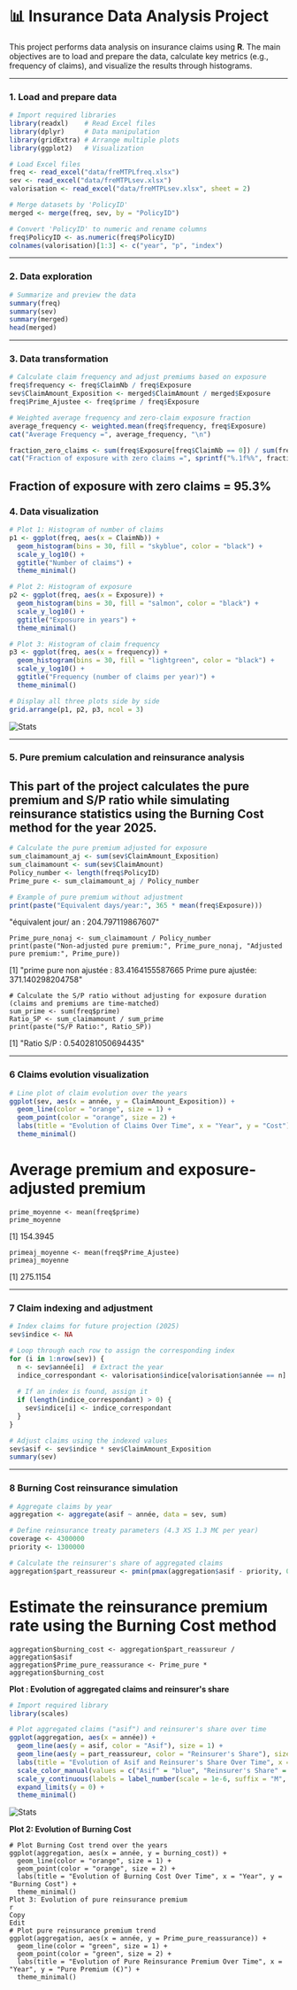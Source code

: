 # 📊 **Insurance Data Analysis Project**

This project performs data analysis on insurance claims using **R**. The main objectives are to load and prepare the data, calculate key metrics (e.g., frequency of claims), and visualize the results through histograms.

---

### **1. Load and prepare data**

```r
# Import required libraries
library(readxl)    # Read Excel files
library(dplyr)     # Data manipulation
library(gridExtra) # Arrange multiple plots
library(ggplot2)   # Visualization

# Load Excel files
freq <- read_excel("data/freMTPLfreq.xlsx")
sev <- read_excel("data/freMTPLsev.xlsx")
valorisation <- read_excel("data/freMTPLsev.xlsx", sheet = 2)

# Merge datasets by 'PolicyID'
merged <- merge(freq, sev, by = "PolicyID")

# Convert 'PolicyID' to numeric and rename columns
freq$PolicyID <- as.numeric(freq$PolicyID)
colnames(valorisation)[1:3] <- c("year", "p", "index")
```

---

### **2. Data exploration**

```r
# Summarize and preview the data
summary(freq)
summary(sev)
summary(merged)
head(merged)
```

---

### **3. Data transformation**

```r
# Calculate claim frequency and adjust premiums based on exposure
freq$frequency <- freq$ClaimNb / freq$Exposure
sev$ClaimAmount_Exposition <- merged$ClaimAmount / merged$Exposure
freq$Prime_Ajustee <- freq$prime / freq$Exposure

# Weighted average frequency and zero-claim exposure fraction
average_frequency <- weighted.mean(freq$frequency, freq$Exposure)
cat("Average Frequency =", average_frequency, "\n")

fraction_zero_claims <- sum(freq$Exposure[freq$ClaimNb == 0]) / sum(freq$Exposure)
cat("Fraction of exposure with zero claims =", sprintf("%.1f%%", fraction_zero_claims * 100), "\n")
```
Fraction of exposure with zero claims = 95.3% 
---

### **4. Data visualization**

```r
# Plot 1: Histogram of number of claims
p1 <- ggplot(freq, aes(x = ClaimNb)) +
  geom_histogram(bins = 30, fill = "skyblue", color = "black") +
  scale_y_log10() +
  ggtitle("Number of claims") +
  theme_minimal()

# Plot 2: Histogram of exposure
p2 <- ggplot(freq, aes(x = Exposure)) +
  geom_histogram(bins = 30, fill = "salmon", color = "black") +
  scale_y_log10() +
  ggtitle("Exposure in years") +
  theme_minimal()

# Plot 3: Histogram of claim frequency
p3 <- ggplot(freq, aes(x = frequency)) +
  geom_histogram(bins = 30, fill = "lightgreen", color = "black") +
  scale_y_log10() +
  ggtitle("Frequency (number of claims per year)") +
  theme_minimal()

# Display all three plots side by side
grid.arrange(p1, p2, p3, ncol = 3)
```
![Stats](Images/Stats.png)

---
### **5. Pure premium calculation and reinsurance analysis**

This part of the project calculates the **pure premium** and **S/P ratio** while simulating reinsurance statistics using the **Burning Cost method** for the year 2025.
---
```r
# Calculate the pure premium adjusted for exposure
sum_claimamount_aj <- sum(sev$ClaimAmount_Exposition)
sum_claimamount <- sum(sev$ClaimAmount)
Policy_number <- length(freq$PolicyID)
Prime_pure <- sum_claimamount_aj / Policy_number

# Example of pure premium without adjustment
print(paste("Equivalent days/year:", 365 * mean(freq$Exposure)))
```
"équivalent jour/ an : 204.797119867607"
```
Prime_pure_nonaj <- sum_claimamount / Policy_number
print(paste("Non-adjusted pure premium:", Prime_pure_nonaj, "Adjusted pure premium:", Prime_pure))
```
[1] "prime pure non ajustée : 83.4164155587665 Prime pure ajustée: 371.140298204758"
```
# Calculate the S/P ratio without adjusting for exposure duration (claims and premiums are time-matched)
sum_prime <- sum(freq$prime)
Ratio_SP <- sum_claimamount / sum_prime
print(paste("S/P Ratio:", Ratio_SP))
```
[1] "Ratio S/P : 0.540281050694435"

---

### **6 Claims evolution visualization**

```r
# Line plot of claim evolution over the years
ggplot(sev, aes(x = année, y = ClaimAmount_Exposition)) +
  geom_line(color = "orange", size = 1) +
  geom_point(color = "orange", size = 2) +
  labs(title = "Evolution of Claims Over Time", x = "Year", y = "Cost") +
  theme_minimal()
```

# Average premium and exposure-adjusted premium
```
prime_moyenne <- mean(freq$prime)
prime_moyenne
```
[1] 154.3945
```
primeaj_moyenne <- mean(freq$Prime_Ajustee)
primeaj_moyenne
```
[1] 275.1154

---

### **7 Claim indexing and adjustment**

```r
# Index claims for future projection (2025)
sev$indice <- NA

# Loop through each row to assign the corresponding index
for (i in 1:nrow(sev)) {
  n <- sev$année[i]  # Extract the year
  indice_correspondant <- valorisation$indice[valorisation$année == n]  # Find matching index
  
  # If an index is found, assign it
  if (length(indice_correspondant) > 0) {
    sev$indice[i] <- indice_correspondant
  }
}

# Adjust claims using the indexed values
sev$asif <- sev$indice * sev$ClaimAmount_Exposition
summary(sev)
```

---

### **8 Burning Cost reinsurance simulation**

```r
# Aggregate claims by year
aggregation <- aggregate(asif ~ année, data = sev, sum)

# Define reinsurance treaty parameters (4.3 XS 1.3 M€ per year)
coverage <- 4300000
priority <- 1300000

# Calculate the reinsurer's share of aggregated claims
aggregation$part_reassureur <- pmin(pmax(aggregation$asif - priority, 0), coverage)
```
# Estimate the reinsurance premium rate using the Burning Cost method
```
aggregation$burning_cost <- aggregation$part_reassureur / aggregation$asif
aggregation$Prime_pure_reassurance <- Prime_pure * aggregation$burning_cost
```



**Plot : Evolution of aggregated claims and reinsurer's share**

```r
# Import required library
library(scales)

# Plot aggregated claims ("asif") and reinsurer's share over time
ggplot(aggregation, aes(x = année)) +
  geom_line(aes(y = asif, color = "Asif"), size = 1) +
  geom_line(aes(y = part_reassureur, color = "Reinsurer's Share"), size = 1.2) +
  labs(title = "Evolution of Asif and Reinsurer's Share Over Time", x = "Year", y = "Amount (€)") +
  scale_color_manual(values = c("Asif" = "blue", "Reinsurer's Share" = "red")) +
  scale_y_continuous(labels = label_number(scale = 1e-6, suffix = "M", accuracy = 1)) +
  expand_limits(y = 0) +
  theme_minimal()
```
![Stats](Stats.png)

**Plot 2: Evolution of Burning Cost**
```
# Plot Burning Cost trend over the years
ggplot(aggregation, aes(x = année, y = burning_cost)) +
  geom_line(color = "orange", size = 1) +
  geom_point(color = "orange", size = 2) +
  labs(title = "Evolution of Burning Cost Over Time", x = "Year", y = "Burning Cost") +
  theme_minimal()
Plot 3: Evolution of pure reinsurance premium
r
Copy
Edit
# Plot pure reinsurance premium trend
ggplot(aggregation, aes(x = année, y = Prime_pure_reassurance)) +
  geom_line(color = "green", size = 1) +
  geom_point(color = "green", size = 2) +
  labs(title = "Evolution of Pure Reinsurance Premium Over Time", x = "Year", y = "Pure Premium (€)") +
  theme_minimal()





